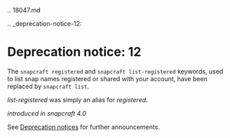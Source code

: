 .. 18047.md

.. _deprecation-notice-12:

# Deprecation notice: 12

The `snapcraft registered` and `snapcraft list-registered` keywords, used to list snap names registered or shared with your account, have been replaced by `snapcraft list`.

_list-registered_ was simply an alias for _registered_.

_introduced in snapcraft 4.0_

See [Deprecation notices](deprecation-notices.md)  for further announcements.